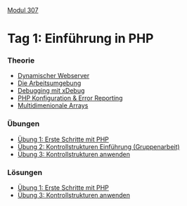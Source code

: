  [Modul 307](/ilv.307)
 
# Tag 1: Einführung in PHP

### Theorie
- [Dynamischer Webserver](/ilv.307/01-modul-307/01-webserver)
- [Die Arbeitsumgebung](/ilv.307/01-modul-307/02-arbeitsumgebung)
- [Debugging mit xDebug](/ilv.307/01-modul-307/05-debugging)
- [PHP Konfiguration & Error Reporting](/ilv.307/01-modul-307/06-php-konfiguration-errorrep)
- [Multidimenionale Arrays](/ilv.307/01-modul-307/07-multidimensionale-arrays)

### Übungen

- [Übung 1: Erste Schritte mit PHP](/ilv.307/01-modul-307/101-erste-schritte-uebung)
- [Übung 2: Kontrollstrukturen Einführung (Gruppenarbeit)](/ilv.307/01-modul-307/102-kontrollstrukturen-einfuhrung)
- [Übung 3: Kontrollstrukturen anwenden](/ilv.307/01-modul-307/103-kontrollstrukturen-anwenden)


### Lösungen

- [Übung 1: Erste Schritte mit PHP](/ilv.307/01-modul-307/101-loesung)
- [Übung 3: Kontrollstrukturen anwenden](/ilv.307/01-modul-307/103-loesung)
<!--stackedit_data:
eyJoaXN0b3J5IjpbLTE1NDM0MzU5NTksLTEzODU1NDMwNDksLT
I1MDQxMzk4MSwtMTk5NzgwNDM5MywxOTUzNjY3MzkxLC0xMTg3
MTg5Nzk5LC0xNjQ0Nzg5MTQyLC0xMTQ1ODA5MDM1XX0=
-->